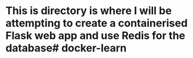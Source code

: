 # This is directory is where I will be attempting to create a containerised Flask web app and use Redis for the database# docker-learn

